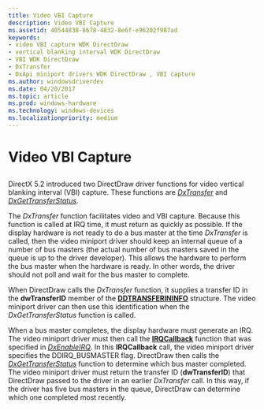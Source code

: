 ```yaml
---
title: Video VBI Capture
description: Video VBI Capture
ms.assetid: 40544838-8678-4832-8e6f-e96202f987ad
keywords:
- video VBI capture WDK DirectDraw
- vertical blanking interval WDK DirectDraw
- VBI WDK DirectDraw
- DxTransfer
- DxApi miniport drivers WDK DirectDraw , VBI capture
ms.author: windowsdriverdev
ms.date: 04/20/2017
ms.topic: article
ms.prod: windows-hardware
ms.technology: windows-devices
ms.localizationpriority: medium
---
```


# Video VBI Capture


## <span id="ddk_video_vbi_capture_gg"></span><span id="DDK_VIDEO_VBI_CAPTURE_GG"></span>


DirectX 5.2 introduced two DirectDraw driver functions for video vertical blanking interval (VBI) capture. These functions are [*DxTransfer*](https://msdn.microsoft.com/library/windows/hardware/ff562887) and [*DxGetTransferStatus*](https://msdn.microsoft.com/library/windows/hardware/ff557438).

The *DxTransfer* function facilitates video and VBI capture. Because this function is called at IRQ time, it must return as quickly as possible. If the display hardware is not ready to do a bus master at the time *DxTransfer* is called, then the video miniport driver should keep an internal queue of a number of bus masters (the actual number of bus masters saved in the queue is up to the driver developer). This allows the hardware to perform the bus master when the hardware is ready. In other words, the driver should not poll and wait for the bus master to complete.

When DirectDraw calls the *DxTransfer* function, it supplies a transfer ID in the **dwTransferID** member of the [**DDTRANSFERININFO**](https://msdn.microsoft.com/library/windows/hardware/ff550356) structure. The video miniport driver can then use this identification when the *DxGetTransferStatus* function is called.

When a bus master completes, the display hardware must generate an IRQ. The video miniport driver must then call the [**IRQCallback**](https://msdn.microsoft.com/library/windows/hardware/ff568158) function that was specified in [*DxEnableIRQ*](https://msdn.microsoft.com/library/windows/hardware/ff557413). In this **IRQCallback** call, the video miniport driver specifies the DDIRQ\_BUSMASTER flag. DirectDraw then calls the [*DxGetTransferStatus*](https://msdn.microsoft.com/library/windows/hardware/ff557438) function to determine which bus master completed. The video miniport driver must return the transfer ID (**dwTransferID**) that DirectDraw passed to the driver in an earlier *DxTransfer* call. In this way, if the driver has five bus masters in the queue, DirectDraw can determine which one completed most recently.

 

 





